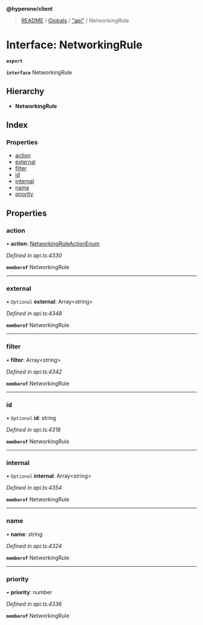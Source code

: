 **@hyperone/client**

> [README](../README.md) / [Globals](../globals.md) / ["api"](../modules/_api_.md) / NetworkingRule

# Interface: NetworkingRule

**`export`** 

**`interface`** NetworkingRule

## Hierarchy

* **NetworkingRule**

## Index

### Properties

* [action](_api_.networkingrule.md#action)
* [external](_api_.networkingrule.md#external)
* [filter](_api_.networkingrule.md#filter)
* [id](_api_.networkingrule.md#id)
* [internal](_api_.networkingrule.md#internal)
* [name](_api_.networkingrule.md#name)
* [priority](_api_.networkingrule.md#priority)

## Properties

### action

•  **action**: [NetworkingRuleActionEnum](../enums/_api_.networkingruleactionenum.md)

*Defined in api.ts:4330*

**`memberof`** NetworkingRule

___

### external

• `Optional` **external**: Array\<string>

*Defined in api.ts:4348*

**`memberof`** NetworkingRule

___

### filter

•  **filter**: Array\<string>

*Defined in api.ts:4342*

**`memberof`** NetworkingRule

___

### id

• `Optional` **id**: string

*Defined in api.ts:4318*

**`memberof`** NetworkingRule

___

### internal

• `Optional` **internal**: Array\<string>

*Defined in api.ts:4354*

**`memberof`** NetworkingRule

___

### name

•  **name**: string

*Defined in api.ts:4324*

**`memberof`** NetworkingRule

___

### priority

•  **priority**: number

*Defined in api.ts:4336*

**`memberof`** NetworkingRule
